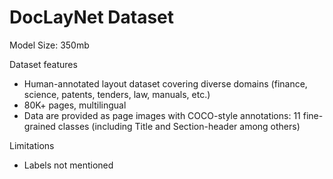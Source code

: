 # DocLayNet Dataset
Model Size: 350mb

Dataset features
- Human-annotated layout dataset covering diverse domains (finance, science, patents, tenders, law, manuals, etc.)
- 80K+ pages, multilingual
- Data are provided as page images with COCO-style annotations: 11 fine-grained classes (including Title and Section-header among others)

Limitations
- Labels not mentioned